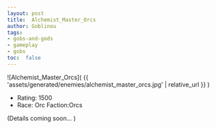 ```yaml
---
layout: post
title:  Alchemist_Master_Orcs
author: Goblinou
tags:
- gobs-and-gods
- gameplay
- gobs
toc:  false
---
```


![Alchemist_Master_Orcs]( {{ 'assets/generated/enemies/alchemist_master_orcs.jpg' | relative_url }} )
- Rating: 1500
- Race: Orc  Faction:Orcs

(Details coming soon... )